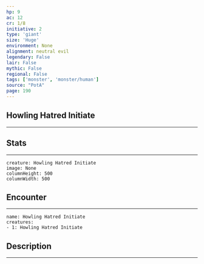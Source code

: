 ```yaml
---
hp: 9
ac: 12
cr: 1/8
initiative: 2
type: 'giant'    
size: 'Huge'
environment: None
alignment: neutral evil
legendary: False
lair: False
mythic: False
regional: False
tags: ['monster', 'monster/human']
source: "PotA"
page: 190
---
```


## Howling Hatred Initiate
---



## Stats
---

```statblock
creature: Howling Hatred Initiate
image: None
columnHeight: 500
columnWidth: 500
```

## Encounter
---

```encounter-table
name: Howling Hatred Initiate
creatures:
- 1: Howling Hatred Initiate
```

## Description
---




